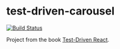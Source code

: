 # test-driven-carousel

[![Build Status](https://github.com/matruane/test-driven-carousel/actions/workflows/node.js.yml/badge.svg)](https://github.com/matruane/test-driven-carousel/actions/workflows/node.js.yml)

Project from the book
[Test-Driven React](https://pragprog.com/titles/tbreact/test-driven-react/).